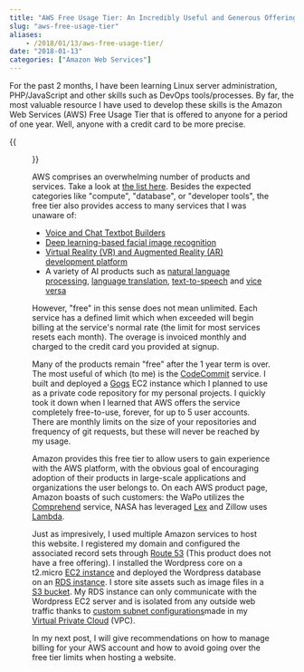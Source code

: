 ```yaml
---
title: "AWS Free Usage Tier: An Incredibly Useful and Generous Offering"
slug: "aws-free-usage-tier"
aliases:
    - /2018/01/13/aws-free-usage-tier/
date: "2018-01-13"
categories: ["Amazon Web Services"]
---
```


For the past 2 months, I have been learning Linux server administration, PHP/JavaScript and other skills such as DevOps tools/processes. By far, the most valuable resource I have used to develop these skills is the Amazon Web Services (AWS) Free Usage Tier that is offered to anyone for a period of one year. Well, anyone with a credit card to be more precise.

{{<figure src="https://s3-us-west-1.amazonaws.com/alunapublic/compare_cloud_costs/aws_product_categories.jpeg" width="700" link="https://aws.amazon.com/free/" alt="AWS Product Categories" caption="Figure 1: List of AWS product categories, vast and varied">}}

AWS comprises an overwhelming number of products and services. Take a look at [the list here](https://aws.amazon.com/free/). Besides the expected categories like "compute", "database", or "developer tools", the free tier also provides access to many services that I was unaware of:

* [Voice and Chat Textbot Builders](https://aws.amazon.com/lex/?ft=n)
* [Deep learning-based facial image recognition](https://aws.amazon.com/rekognition/?ft=n)
* [Virtual Reality (VR) and Augmented Reality (AR) development platform](https://aws.amazon.com/sumerian/?ft=n)
* A variety of AI products such as [natural language processing](https://aws.amazon.com/comprehend/?ft=n), [language translation](https://aws.amazon.com/translate/?ft=n), [text-to-speech](https://aws.amazon.com/polly/?ft=n) and [vice versa](https://aws.amazon.com/transcribe/?ft=n)

However, &#34;free&#34; in this sense does not mean unlimited. Each service has a defined limit which when exceeded will begin billing at the service&#39;s normal rate (the limit for most services resets each month). The overage is invoiced monthly and charged to the credit card you provided at signup.

Many of the products remain &#34;free&#34; after the 1 year term is over. The most useful of which (to me) is the [CodeCommit](https://aws.amazon.com/codecommit/) service. I built and deployed a [Gogs](https://gogs.io) EC2 instance which I planned to use as a private code repository for my personal projects. I quickly took it down when I learned that AWS offers the service completely free-to-use, forever, for up to 5 user accounts. There are monthly limits on the size of your repositories and frequency of git requests, but these will never be reached by my usage.

Amazon provides this free tier to allow users to gain experience with the AWS platform, with the obvious goal of encouraging adoption of their products in large-scale applications and organizations the user belongs to. On each AWS product page, Amazon boasts of such customers: the WaPo utilizes the [Comprehend](https://aws.amazon.com/comprehend/customers/) service, NASA has leveraged [Lex](https://aws.amazon.com/lex/?ft=n) and Zillow uses [Lambda](https://aws.amazon.com/lex/?ft=n).

Just as impresively, I used multiple Amazon services to host this website. I registered my domain and configured the associated record sets through [Route 53](https://aws.amazon.com/route53/) (This product does not have a free offering). I installed the Wordpress core on a t2.micro [EC2 instance](https://aws.amazon.com/ec2/) and deployed the Wordpress database on an [RDS instance](https://aws.amazon.com/rds/). I store site assets such as image files in a [S3 bucket](https://aws.amazon.com/s3/). My RDS instance can only communicate with the Wordpress EC2 server and is isolated from any outside web traffic thanks to [custom subnet configurations](https://docs.aws.amazon.com/AmazonRDS/latest/UserGuide/CHAP_Tutorials.WebServerDB.CreateVPC.html)made in my [Virtual Private Cloud](https://aws.amazon.com/vpc/) (VPC).

In my next post, I will give recommendations on how to manage billing for your AWS account and how to avoid going over the free tier limits when hosting a website.
